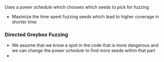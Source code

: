 Uses a *power schedule* which chooses which seeds to pick for fuzzing 

- Maximize the time spent fuzzing seeds which lead to higher coverage in shorter time 

### Directed Greybox Fuzzing 
- We assume that we know a spot in the code that is more dangerous and we can change the *power schedule* to find more seeds within that part 
- 